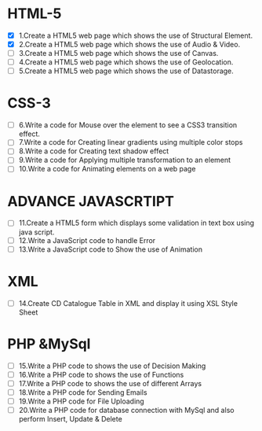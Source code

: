 # HTML-5
   - [x] 1.Create a HTML5 web page which shows the use of Structural Element.
   - [x] 2.Create a HTML5 web page which shows the use of Audio & Video.
   - [ ] 3.Create a HTML5 web page which shows the use of Canvas.
   - [ ] 4.Create a HTML5 web page which shows the use of Geolocation.
   - [ ] 5.Create a HTML5 web page which shows the use of Datastorage.
# CSS-3
   - [ ] 6.Write a code for Mouse over the element to see a CSS3 transition effect.
   - [ ] 7.Write a code for Creating linear gradients using multiple color stops
   - [ ] 8.Write a code for Creating text shadow effect
   - [ ] 9.Write a code for Applying multiple transformation to an element
   - [ ] 10.Write a code for Animating elements on a web page
# ADVANCE JAVASCRTIPT
   - [ ] 11.Create a HTML5 form which displays some validation in text box using java script.
   - [ ] 12.Write a JavaScript code to handle Error
   - [ ] 13.Write a JavaScript code to Show the use of Animation
# XML
   - [ ] 14.Create CD Catalogue Table in XML and display it using XSL Style Sheet
# PHP &MySql
   - [ ] 15.Write a PHP code to shows the use of Decision Making
   - [ ] 16.Write a PHP code to shows the use of Functions
   - [ ] 17.Write a PHP code to shows the use of different Arrays
   - [ ] 18.Write a PHP code for Sending Emails
   - [ ] 19.Write a PHP code for File Uploading
   - [ ] 20.Write a PHP code for database connection with MySql and also perform Insert, Update & Delete
